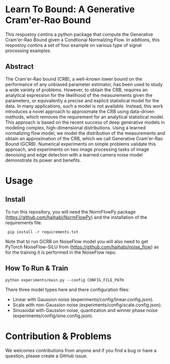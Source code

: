 # Learn To Bound: A Generative Cram\'er-Rao Bound
This respostoy contins a python package that compute the Generative Cram\'er-Rao Bound given a Condtional Normalzing Flow. In addtions, this respostoy contins a set of four example on various type of signal processing examples.
## Abstract 
The Cram\'er-Rao bound (CRB), a well-known lower bound on the performance of any unbiased parameter estimator, has been used to study a wide variety of problems. However, to obtain the CRB,  requires an analytical expression for the likelihood of the measurements given the parameters, or equivalently a precise and explicit statistical model for the data. In many applications, such a model is not available.  Instead, this work introduces a novel approach to approximate the CRB using data-driven methods, which removes the requirement for an analytical statistical model. This approach is based on the recent success of deep generative models in modeling complex, high-dimensional distributions. Using a learned normalizing flow model, we model the distribution of the measurements and obtain an approximation of the CRB, which we call Generative Cram\'er-Rao Bound (GCRB). Numerical experiments on simple problems validate this approach,  and experiments on two image processing tasks of image denoising and edge detection with a learned camera noise model demonstrate its power and benefits.

# Usage

## Install
To run this repository, you will need the NormFlowPy package (https://github.com/haihabi/NormFlowPy) and the installation of the requirements file. 
```
 pip install -r requirements.txt
```
Note that to run GCRB on NoiseFlow model you will also need to get PyTorch NoiseFlow-SiLU from (https://github.com/haihabi/noise_flow) as for the training it is performed in the NoiseFlow repo.


## How To Run & Train
```
python experiments/main.py --config CONFIG_FILE_PATH
```

There three model types here and there configuration files: 
* Linear with Gaussion noise (experiments/config/linear.config.json).
* Scale with non-Gaussion noise (experiments/config/scale.config.json). 
* Sinusoidal with Gaussion noise, quantization and winner phase noise (experiments/config/sine.config.json). 

# Contribution & Problems

We welcomes contributions from anyone and if you find a bug or have a question, please create a GitHub issue.


